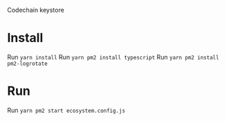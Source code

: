 Codechain keystore

Install
========

Run `yarn install`
Run `yarn pm2 install typescript`
Run `yarn pm2 install pm2-logrotate`

Run
=======

Run `yarn pm2 start ecosystem.config.js`
